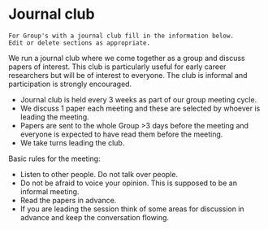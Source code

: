 # Journal club
```{admonition} FIXME Instructions
For Group's with a journal club fill in the information below.
Edit or delete sections as appropriate.
```
We run a journal club where we come together as a group and discuss papers of interest. 
This club is particularly useful for early career researchers but will be of interest to everyone.
The club is informal and participation is strongly encouraged.

- Journal club is held every 3 weeks as part of our group meeting cycle.
- We discuss 1 paper each meeting and these are selected by whoever is leading the meeting.
- Papers are sent to the whole Group >3 days before the meeting and everyone is expected to have read them before the meeting.
- We take turns leading the club.

Basic rules for the meeting:
- Listen to other people.
Do not talk over people.
- Do not be afraid to voice your opinion.
This is supposed to be an informal meeting.
- Read the papers in advance.
- If you are leading the session think of some areas for discussion in advance and keep the conversation flowing.
